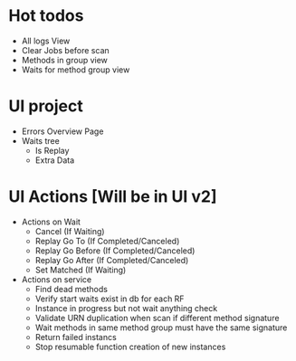 ﻿# Hot todos
* All logs View
* Clear Jobs before scan
* Methods in group view
* Waits for method group view


# UI project
* Errors Overview Page
* Waits tree
	* Is Replay
	* Extra Data
	


# UI Actions [Will be in UI v2]
* Actions on Wait 
	* Cancel (If Waiting)
	* Replay Go To (If Completed/Canceled)
	* Replay Go Before (If Completed/Canceled)
	* Replay Go After (If Completed/Canceled)
	* Set Matched (If Waiting)
* Actions on service
	* Find dead methods
	* Verify start waits exist in db for each RF
	* Instance in progress but not wait anything check
	* Validate URN duplication when scan if different method signature
	* Wait methods in same method group must have the same signature
	* Return failed instancs
	* Stop resumable function creation of new instances